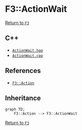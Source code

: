 # F3::ActionWait

[Return to `F3`](/docs/F3.md)

## C++

- [`ActionWait.hpp`](/c++/include/ActionWait.hpp)
- [`ActionWait.cpp`](/c++/source/ActionWait.cpp)

## References

- [`F3::Action`](/docs/F3/Action.md)

## Inheritance

```mermaid
graph TD;
    F3::Action --> F3::ActionWait
```

[Return to `F3`](/docs/F3.md)